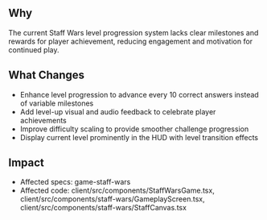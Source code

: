 ## Why
The current Staff Wars level progression system lacks clear milestones and rewards for player achievement, reducing engagement and motivation for continued play.

## What Changes
- Enhance level progression to advance every 10 correct answers instead of variable milestones
- Add level-up visual and audio feedback to celebrate player achievements
- Improve difficulty scaling to provide smoother challenge progression
- Display current level prominently in the HUD with level transition effects

## Impact
- Affected specs: game-staff-wars
- Affected code: client/src/components/StaffWarsGame.tsx, client/src/components/staff-wars/GameplayScreen.tsx, client/src/components/staff-wars/StaffCanvas.tsx